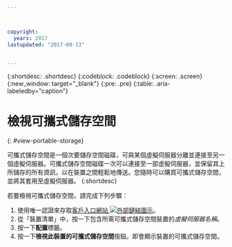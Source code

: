 ```yaml
---



copyright:
  years: 2017
lastupdated: "2017-09-13"


---
```


{:shortdesc: .shortdesc}
{:codeblock: .codeblock}
{:screen: .screen}
{:new_window: target="_blank"}
{:pre: .pre}
{:table: .aria-labeledby="caption"}


# 檢視可攜式儲存空間  
{: #view-portable-storage}

 可攜式儲存空間是一個次要儲存空間磁碟，可與某個虛擬伺服器分離並連接至另一個虛擬伺服器。可攜式儲存空間磁碟一次可以連接至一部虛擬伺服器，並保留其上所儲存的所有資訊，以在裝置之間輕鬆地傳送。您隨時可以購買可攜式儲存空間，並將其套用至虛擬伺服器。
 {:shortdesc}

若要檢視可攜式儲存空間，請完成下列步驟：

1. 使用唯一認證來存取[客戶入口網站 ![外部鏈結圖示](../../icons/launch-glyph.svg "外部鏈結圖示")](https://control.softlayer.com/)。
2. 從「裝置清單」中，按一下包含所需可攜式儲存空間裝置的*虛擬伺服器名稱*。
3. 按一下**配置**標籤。
4. 按一下**檢視此裝置的可攜式儲存空間**按鈕。即會顯示裝置的可攜式儲存空間。


